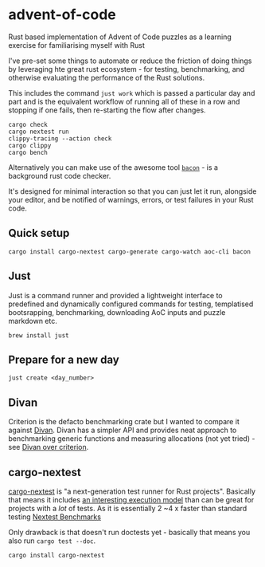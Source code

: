 # advent-of-code
Rust based implementation of Advent of Code puzzles as a learning exercise for familiarising myself with Rust

I've pre-set some things to automate or reduce the friction of doing things by leveraging hte great rust ecosystem - for testing, benchmarking, and otherwise evaluating the performance of the Rust solutions.

This includes the command `just work` which is passed a particular day and part and is the equivalent workflow of running all of these in a row and stopping if one fails, then re-starting the flow after changes.

```
cargo check
cargo nextest run
clippy-tracing --action check
cargo clippy
cargo bench
```

Alternatively you can make use of the awesome tool [`bacon`][bacon] - is a background rust code checker.

It's designed for minimal interaction so that you can just let it run, alongside your editor, and be notified of warnings, errors, or test failures in your Rust code.

## Quick setup
``` shell
cargo install cargo-nextest cargo-generate cargo-watch aoc-cli bacon
```

## Just

Just is a command runner and provided a lightweight interface to predefined and dynamically configured commands for testing, templatised bootsrapping, benchmarking, downloading AoC inputs and puzzle markdown etc.

```shell
brew install just
```

## Prepare for a new day

```shell
just create <day_number>
```

## Divan

Criterion is the defacto benchmarking crate but I wanted to compare it against [Divan][divan]. Divan has a simpler API and provides neat approach to benchmarking generic functions and measuring allocations (not yet tried) - see [Divan over criterion][divan:compared-to-criterion].

## cargo-nextest

[cargo-nextest][cargo-nextest] is "a next-generation test runner for Rust projects". Basically that means it includes [an interesting execution model][cargo-nextest-execution-model] than can be great for projects with a _lot_ of tests. As it is essentially 2 ~4 x faster than standard testing [Nextest Benchmarks][nextest-bench]

Only drawback is that doesn't run doctests yet - basically that means you also run `cargo test --doc`.

```shell
cargo install cargo-nextest
```


[bacon]: https://crates.io/crates/bacon
[divan]: https://github.com/nvzqz/divan
[divan:compared-to-criterion]: https://nikolaivazquez.com/blog/divan/#compared-to-criterion
[cargo-nextest]: https://nexte.st/
[cargo-nextest-execution-model]: https://nexte.st/book/how-it-works.html
[nextest-bench]: https://nexte.st/book/benchmarks.html